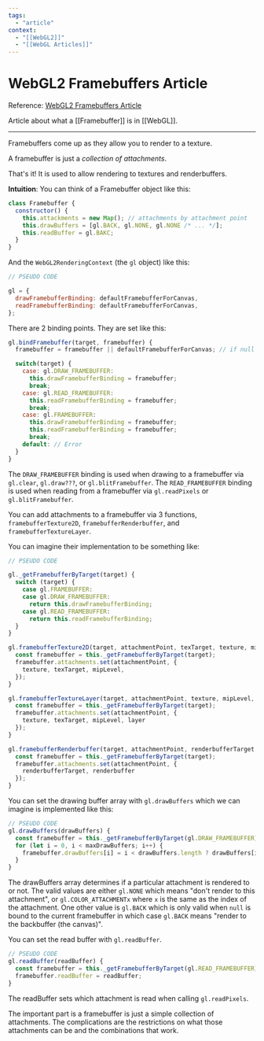 ```yaml
---
tags:
  - "article"
context:
  - "[[WebGL2]]"
  - "[[WebGL Articles]]"
---
```


# WebGL2 Framebuffers Article

Reference: [WebGL2 Framebuffers Article](https://webgl2fundamentals.org/webgl/lessons/webgl-framebuffers.html)

Article about what a [[Framebuffer]] is in [[WebGL]].

---

Framebuffers come up as they allow you to render to a texture.

A framebuffer is just a _collection of attachments_.

That's it! It is used to allow rendering to textures and renderbuffers.

**Intuition**:
You can think of a Framebuffer object like this:

```js
class Framebuffer {
  constructor() {
    this.attackments = new Map(); // attachments by attachment point
    this.drawBuffers = [gl.BACK, gl.NONE, gl.NONE /* ... */];
    this.readBuffer = gl.BAKC;
  }
}
```

And the `WebGL2RenderingContext` (the `gl` object) like this:

```js
// PSEUDO CODE

gl = {
  drawFramebufferBinding: defaultFramebufferForCanvas,
  readFramebufferBinding: defaultFramebufferForCanvas,
};
```

There are 2 binding points. They are set like this:

```js
gl.bindFramebuffer(target, framebuffer) {
  framebuffer = framebuffer || defaultFramebufferForCanvas; // if null use canvas

  switch(target) {
    case: gl.DRAW_FRAMEBUFFER:
      this.drawFramebufferBinding = framebuffer;
      break;
    case: gl.READ_FRAMEBUFFER:
      this.readFramebufferBinding = framebuffer;
      break;
    case: gl.FRAMEBUFFER:
      this.drawFramebufferBinding = framebuffer;
      this.readFramebufferBinding = framebuffer;
      break;
    default: // Error
  }
}
```

The `DRAW_FRAMEBUFFER` binding is used when drawing to a framebuffer via `gl.clear`, `gl.draw???`, or `gl.blitFramebuffer`.
The `READ_FRAMEBUFFER` binding is used when reading from a framebuffer via `gl.readPixels` or `gl.blitFramebuffer`.

You can add attachments to a framebuffer via 3 functions, `framebufferTexture2D`, `framebufferRenderbuffer`, and `framebufferTextureLayer`.

You can imagine their implementation to be something like:

```js
// PSEUDO CODE

gl._getFramebufferByTarget(target) {
  switch (target) {
    case gl.FRAMEBUFFER:
    case gl.DRAW_FRAMEBUFFER:
      return this.drawFramebufferBinding;
    case gl.READ_FRAMEBUFFER:
      return this.readFramebufferBinding;
  }
}

gl.framebufferTexture2D(target, attachmentPoint, texTarget, texture, mipLevel) {
  const framebuffer = this._getFramebufferByTarget(target);
  framebuffer.attachments.set(attachmentPoint, {
    texture, texTarget, mipLevel,
  });
}

gl.framebufferTextureLayer(target, attachmentPoint, texture, mipLevel, layer) {
  const framebuffer = this._getFramebufferByTarget(target);
  framebuffer.attachments.set(attachmentPoint, {
    texture, texTarget, mipLevel, layer
  });
}

gl.framebufferRenderbuffer(target, attachmentPoint, renderbufferTarget, renderbuffer) {
  const framebuffer = this._getFramebufferByTarget(target);
  framebuffer.attachments.set(attachmentPoint, {
    renderbufferTarget, renderbuffer
  });
}
```

You can set the drawing buffer array with `gl.drawBuffers` which we can imagine is implemented like this:

```js
// PSEUDO CODE
gl.drawBuffers(drawBuffers) {
  const framebuffer = this._getFramebufferByTarget(gl.DRAW_FRAMEBUFFER);
  for (let i = 0, i < maxDrawBuffers; i++) {
    framebuffer.drawBuffers[i] = i < drawBuffers.length ? drawBuffers[i] : gl.NONE;
  }
}
```

The drawBuffers array determines if a particular attachment is rendered to or not. The valid values are either `gl.NONE` which means "don't render to this attachment", or `gl.COLOR_ATTACHMENTx` where `x` is the same as the index of the attachment. One other value is `gl.BACK` which is only valid when `null` is bound to the current framebuffer in which case `gl.BACK` means "render to the backbuffer (the canvas)".

You can set the read buffer with `gl.readBuffer`.

```js
// PSEUDO CODE
gl.readBuffer(readBuffer) {
  const framebuffer = this._getFramebufferByTarget(gl.READ_FRAMEBUFFER);
  framebuffer.readBuffer = readBuffer;
}
```

The readBuffer sets which attachment is read when calling `gl.readPixels`.

The important part is a framebuffer is just a simple collection of attachments. The complications are the restrictions on what those attachments can be and the combinations that work.
